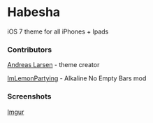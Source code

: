 Habesha
=======

iOS 7 theme for all iPhones + Ipads


### Contributors
[Andreas Larsen](http://www.andreaslarsen.dk) - theme creator

[ImLemonPartying](http://www.reddit.com/user/ImLemonPartying) - Alkaline No Empty Bars mod


### Screenshots
[Imgur](http://imgur.com/a/7uDxB)
